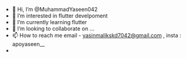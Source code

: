 - 👋 Hi, I’m @MuhammadYaseen042
- 👀 I’m interested in flutter develpoment
- 🌱 I’m currently learning flutter
- 💞️ I’m looking to collaborate on ...
- 📫 How to reach me email - yasinmalikskd7042@gmail.com , insta : apoyaseen__
- 

<!---
MuhammadYaseen042/MuhammadYaseen042 is a ✨ special ✨ repository because its `README.md` (this file) appears on your GitHub profile.
You can click the Preview link to take a look at your changes.
--->

